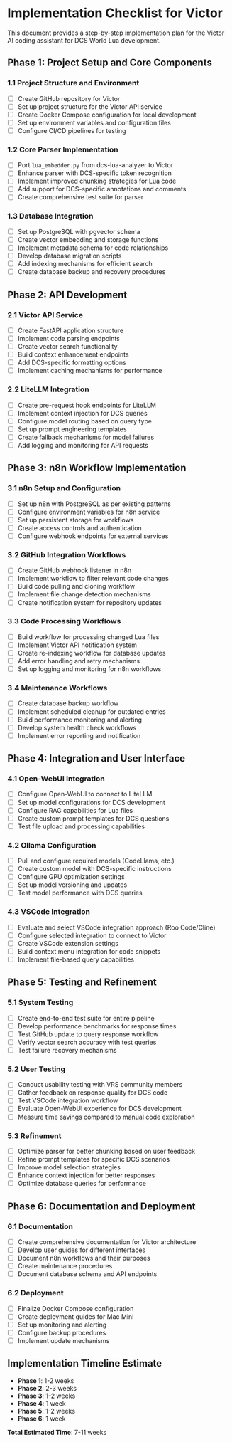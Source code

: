 # Implementation Checklist for Victor

This document provides a step-by-step implementation plan for the Victor AI coding assistant for DCS World Lua development.

## Phase 1: Project Setup and Core Components

### 1.1 Project Structure and Environment
- [ ] Create GitHub repository for Victor
- [ ] Set up project structure for the Victor API service
- [ ] Create Docker Compose configuration for local development
- [ ] Set up environment variables and configuration files
- [ ] Configure CI/CD pipelines for testing

### 1.2 Core Parser Implementation
- [ ] Port `lua_embedder.py` from dcs-lua-analyzer to Victor
- [ ] Enhance parser with DCS-specific token recognition
- [ ] Implement improved chunking strategies for Lua code
- [ ] Add support for DCS-specific annotations and comments
- [ ] Create comprehensive test suite for parser

### 1.3 Database Integration
- [ ] Set up PostgreSQL with pgvector schema
- [ ] Create vector embedding and storage functions
- [ ] Implement metadata schema for code relationships
- [ ] Develop database migration scripts
- [ ] Add indexing mechanisms for efficient search
- [ ] Create database backup and recovery procedures

## Phase 2: API Development

### 2.1 Victor API Service
- [ ] Create FastAPI application structure
- [ ] Implement code parsing endpoints
- [ ] Create vector search functionality
- [ ] Build context enhancement endpoints
- [ ] Add DCS-specific formatting options
- [ ] Implement caching mechanisms for performance

### 2.2 LiteLLM Integration
- [ ] Create pre-request hook endpoints for LiteLLM
- [ ] Implement context injection for DCS queries
- [ ] Configure model routing based on query type
- [ ] Set up prompt engineering templates
- [ ] Create fallback mechanisms for model failures
- [ ] Add logging and monitoring for API requests

## Phase 3: n8n Workflow Implementation

### 3.1 n8n Setup and Configuration
- [ ] Set up n8n with PostgreSQL as per existing patterns
- [ ] Configure environment variables for n8n service
- [ ] Set up persistent storage for workflows
- [ ] Create access controls and authentication
- [ ] Configure webhook endpoints for external services

### 3.2 GitHub Integration Workflows
- [ ] Create GitHub webhook listener in n8n
- [ ] Implement workflow to filter relevant code changes
- [ ] Build code pulling and cloning workflow
- [ ] Implement file change detection mechanisms
- [ ] Create notification system for repository updates

### 3.3 Code Processing Workflows
- [ ] Build workflow for processing changed Lua files
- [ ] Implement Victor API notification system
- [ ] Create re-indexing workflow for database updates
- [ ] Add error handling and retry mechanisms
- [ ] Set up logging and monitoring for n8n workflows

### 3.4 Maintenance Workflows
- [ ] Create database backup workflow
- [ ] Implement scheduled cleanup for outdated entries
- [ ] Build performance monitoring and alerting
- [ ] Develop system health check workflows
- [ ] Implement error reporting and notification

## Phase 4: Integration and User Interface

### 4.1 Open-WebUI Integration
- [ ] Configure Open-WebUI to connect to LiteLLM
- [ ] Set up model configurations for DCS development
- [ ] Configure RAG capabilities for Lua files
- [ ] Create custom prompt templates for DCS questions
- [ ] Test file upload and processing capabilities

### 4.2 Ollama Configuration
- [ ] Pull and configure required models (CodeLlama, etc.)
- [ ] Create custom model with DCS-specific instructions
- [ ] Configure GPU optimization settings
- [ ] Set up model versioning and updates
- [ ] Test model performance with DCS queries

### 4.3 VSCode Integration
- [ ] Evaluate and select VSCode integration approach (Roo Code/Cline)
- [ ] Configure selected integration to connect to Victor
- [ ] Create VSCode extension settings
- [ ] Build context menu integration for code snippets
- [ ] Implement file-based query capabilities

## Phase 5: Testing and Refinement

### 5.1 System Testing
- [ ] Create end-to-end test suite for entire pipeline
- [ ] Develop performance benchmarks for response times
- [ ] Test GitHub update to query response workflow
- [ ] Verify vector search accuracy with test queries
- [ ] Test failure recovery mechanisms

### 5.2 User Testing
- [ ] Conduct usability testing with VRS community members
- [ ] Gather feedback on response quality for DCS code
- [ ] Test VSCode integration workflow
- [ ] Evaluate Open-WebUI experience for DCS development
- [ ] Measure time savings compared to manual code exploration

### 5.3 Refinement
- [ ] Optimize parser for better chunking based on user feedback
- [ ] Refine prompt templates for specific DCS scenarios
- [ ] Improve model selection strategies
- [ ] Enhance context injection for better responses
- [ ] Optimize database queries for performance

## Phase 6: Documentation and Deployment

### 6.1 Documentation
- [ ] Create comprehensive documentation for Victor architecture
- [ ] Develop user guides for different interfaces
- [ ] Document n8n workflows and their purposes
- [ ] Create maintenance procedures
- [ ] Document database schema and API endpoints

### 6.2 Deployment
- [ ] Finalize Docker Compose configuration
- [ ] Create deployment guides for Mac Mini
- [ ] Set up monitoring and alerting
- [ ] Configure backup procedures
- [ ] Implement update mechanisms

## Implementation Timeline Estimate

- **Phase 1**: 1-2 weeks
- **Phase 2**: 2-3 weeks
- **Phase 3**: 1-2 weeks
- **Phase 4**: 1 week
- **Phase 5**: 1-2 weeks
- **Phase 6**: 1 week

**Total Estimated Time**: 7-11 weeks